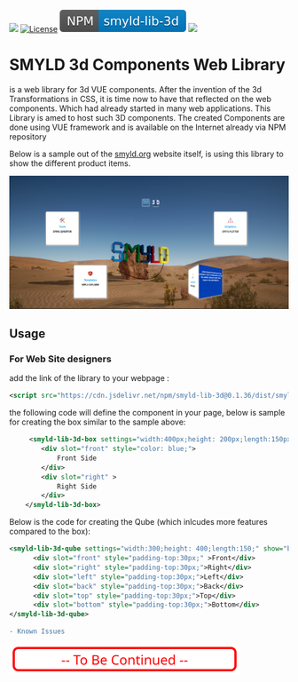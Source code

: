 [![](https://data.jsdelivr.com/v1/package/npm/smyld-lib-3d/badge)](https://www.jsdelivr.com/package/npm/smyld-lib-3d)
[![License](https://img.shields.io/badge/License-Apache%202.0-yellowgreen.svg)](https://github.com/MFjamil/smyld-lib-3d/blob/master/LICENSE)
[<img src="docs/npm_badge.svg">](https://www.npmjs.com/package/smyld-lib-3d)
![](https://sky-feline-sulfur.glitch.me?SMYLD%20MD%20Lib%20Styling)


# SMYLD 3d Components Web Library 
is a web library for 3d VUE components. After the invention of the 3d Transformations in CSS, it is time now to have that reflected on the web components. Which had already started in many web applications. This Library is amed to host such 3D components. The created Components are done using VUE framework and is available on the Internet already via NPM repository 

Below is a sample out of the [smyld.org](http://www.smyld.org)  website itself, is using this library to show the different product items.



![Library Box usage - from smyld.org site](docs/smyld_page_sample_box_1.png)


## Usage
### For Web Site designers
add the link of the library to your webpage :

```xml
<script src="https://cdn.jsdelivr.net/npm/smyld-lib-3d@0.1.36/dist/smyld-lib-3d.min.js"></script>
```

the following code will define the component in your page, below is sample for creating the box similar to the sample above:
```xml
     <smyld-lib-3d-box settings="width:400px;height: 200px;length:150px;bg-front:red;">
        <div slot="front" style="color: blue;">
            Front Side
        </div>
        <div slot="right" >
            Right Side
        </div>
    </smyld-lib-3d-box>
```
Below is the code for creating the Qube (which inlcudes more features compared to the box):

```xml
<smyld-lib-3d-qube settings="width:300;height: 400;length:150;" show="back" >
      <div slot="front" style="padding-top:30px;" >Front</div>
      <div slot="right" style="padding-top:30px;">Right</div>
      <div slot="left" style="padding-top:30px;">Left</div>
      <div slot="back" style="padding-top:30px;">Back</div>
      <div slot="top" style="padding-top:30px;">Top</div>
      <div slot="bottom" style="padding-top:30px;">Bottom</div>
</smyld-lib-3d-qube>
```
```diff
- Known Issues
```
 ![To be Continuetewerw](docs/svg/toContinue.svg)


